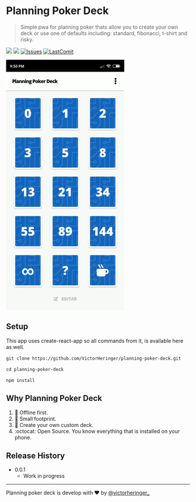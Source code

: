 # Planning Poker Deck
> Simple pwa for planning poker thats allow you to create your own deck or use one of defaults including: standard, fibonacci, t-shirt and risky.

[![](https://img.shields.io/website-up-down-green-red/https/shields.io.svg?label=play+now)](https://planning-poker.victorheringer.com.br/)
[![](https://img.shields.io/github/license/mashape/apistatus.svg)](https://github.com/VictorHeringer/planning-poker-deck/blob/master/LICENSE)
[![Issues](https://img.shields.io/github/issues/VictorHeringer/planning-poker-deck.svg)](https://github.com/VictorHeringer/planning-poker-deck/issues)
[![LastComit](https://img.shields.io/github/last-commit/google/skia.svg)](https://github.com/VictorHeringer/planning-poker-deck)

![Example](example.gif)

## Setup
This app uses create-react-app so all commands from it, is available here as well.
```
git clone https://github.com/VictorHeringer/planning-poker-deck.git
```
```
cd planning-poker-deck
```
```
npm install
```

## Why Planning Poker Deck

1. :mobile_phone_off: Offline first.
1. :floppy_disk: Small footprint.
1. :memo: Create your own custom deck.
1. :octocat: Open Source. You know everything that is installed on your phone.

## Release History
* 0.0.1
  * Work in progress

---
Planning poker deck is develop with :hearts: by [@victorheringer_](https://twitter.com/VictorHeringer_)
